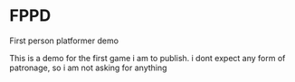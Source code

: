 # FPPD
First person platformer demo

This is a demo for the first game i am to publish.
i dont expect any form of patronage, so i am not asking for anything
